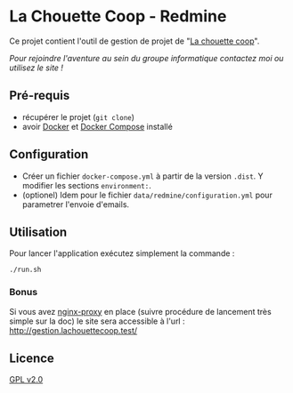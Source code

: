 # La Chouette Coop - Redmine

Ce projet contient l'outil de gestion de projet de "[La chouette coop](http://lachouettecoop.fr/)".

*Pour rejoindre l'aventure au sein du groupe informatique contactez moi ou
utilisez le site !*

## Pré-requis

* récupérer le projet (`git clone`)
* avoir [Docker](http://docs.docker.com/) et [Docker Compose](http://docs.docker.com/compose/install/) installé

## Configuration

* Créer un fichier `docker-compose.yml` à partir de la version `.dist`.
  Y modifier les sections `environment:`.
* (optionel) Idem pour le fichier `data/redmine/configuration.yml` pour parametrer l'envoie d'emails.


## Utilisation

Pour lancer l'application exécutez simplement la commande :

```
./run.sh
```

### Bonus

Si vous avez [nginx-proxy](https://github.com/jwilder/nginx-proxy) en place (suivre procédure de lancement très simple sur la doc) le site sera accessible à l'url : http://gestion.lachouettecoop.test/

## Licence

[GPL v2.0](LICENSE)
